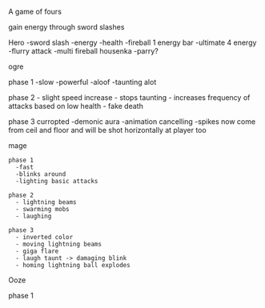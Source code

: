 A game of fours


gain energy through sword slashes


Hero
  -sword slash
  -energy
  -health
  -fireball 1 energy bar
  -ultimate 4 energy
    -flurry attack
    -multi fireball housenka
    -parry? 

ogre

  phase 1 
    -slow
    -powerful
    -aloof 
    -taunting alot

  phase 2 
    - slight speed increase
    - stops taunting
    - increases frequency of attacks based on low health
    - fake death

  phase 3 curropted
    -demonic aura
    -animation cancelling
    -spikes now come from ceil and floor and will be shot horizontally at player too 


mage

    phase 1
      -fast
      -blinks around
      -lighting basic attacks

    phase 2
      - lightning beams
      - swarming mobs
      - laughing

    phase 3
      - inverted color
      - moving lightning beams
      - giga flare
      - laugh taunt -> damaging blink
      - homing lightning ball explodes 

Ooze

  phase 1
